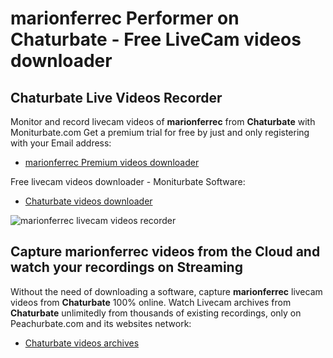 # marionferrec Performer on Chaturbate - Free LiveCam videos downloader

## Chaturbate Live Videos Recorder

Monitor and record livecam videos of **marionferrec** from **Chaturbate** with Moniturbate.com
Get a premium trial for free by just and only registering with your Email address:
* [marionferrec Premium videos downloader](https://moniturbate.com/request-demo-licence-key.html)

Free livecam videos downloader - Moniturbate Software:
* [Chaturbate videos downloader](https://moniturbate.com/moniturbate-download-software.html)

![marionferrec livecam videos recorder](https://peachurnet.com/templates/moniturbate-software.png)


## Capture marionferrec videos from the Cloud and watch your recordings on Streaming

Without the need of downloading a software, capture **marionferrec** livecam videos from **Chaturbate** 100% online.
Watch Livecam archives from **Chaturbate** unlimitedly from thousands of existing recordings, only on Peachurbate.com and its websites network:
* [Chaturbate videos archives](https://peachurnet.com/)